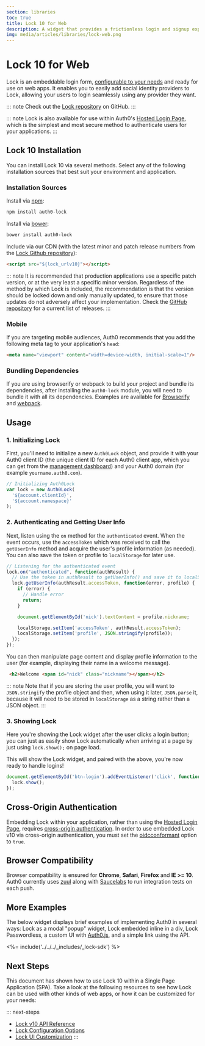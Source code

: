 ```yaml
---
section: libraries
toc: true
title: Lock 10 for Web
description: A widget that provides a frictionless login and signup experience for your web apps.
img: media/articles/libraries/lock-web.png
---
```

# Lock 10 for Web

Lock is an embeddable login form, [configurable to your needs][lock-configuration] and ready for use on web apps. It enables you to easily add social identity providers to Lock, allowing your users to login seamlessly using any provider they want.

::: note
Check out the [Lock repository](https://github.com/auth0/lock) on GitHub.
:::

::: note
Lock is also available for use within Auth0's [Hosted Login Page](/hosted-pages/login), which is the simplest and most secure method to authenticate users for your applications.
:::

## Lock 10 Installation

You can install Lock 10 via several methods. Select any of the following installation sources that best suit your environment and application.

### Installation Sources

Install via [npm](https://npmjs.org):

```sh
npm install auth0-lock
```

Install via [bower](http://bower.io):

```sh
bower install auth0-lock
```

Include via our CDN (with the latest minor and patch release numbers from the [Lock Github repository](https://github.com/auth0/lock/releases)):

```html
<script src="${lock_urlv10}"></script>
```

::: note
It is recommended that production applications use a specific patch version, or at the very least a specific minor version. Regardless of the method by which Lock is included, the recommendation is that the version should be locked down and only manually updated, to ensure that those updates do not adversely affect your implementation. Check the [GitHub repository](https://github.com/auth0/lock/releases) for a current list of releases.
:::

### Mobile

If you are targeting mobile audiences, Auth0 recommends that you add the following meta tag to your application's `head`:

```html
<meta name="viewport" content="width=device-width, initial-scale=1"/>
```

### Bundling Dependencies

If you are using browserify or webpack to build your project and bundle its dependencies, after installing the `auth0-lock` module, you will need to bundle it with all its dependencies. Examples are available for [Browserify][example-browserify] and [webpack][example-webpack].

## Usage

### 1. Initializing Lock

First, you'll need to initialize a new `Auth0Lock` object, and provide it with your Auth0 client ID (the unique client ID for each Auth0 client app, which you can get from the [management dashboard](${manage_url})) and your Auth0 domain (for example `yourname.auth0.com`).

```js
// Initializing Auth0Lock
var lock = new Auth0Lock(
  '${account.clientId}',
  '${account.namespace}'
);
```

### 2. Authenticating and Getting User Info

Next, listen using the `on` method for the `authenticated` event. When the event occurs, use the `accessToken` which was received to call the `getUserInfo` method and acquire the user's profile information (as needed). You can also save the token or profile to `localStorage` for later use.

```js
// Listening for the authenticated event
lock.on("authenticated", function(authResult) {
  // Use the token in authResult to getUserInfo() and save it to localStorage
  lock.getUserInfo(authResult.accessToken, function(error, profile) {
    if (error) {
      // Handle error
      return;
    }

    document.getElementById('nick').textContent = profile.nickname;

    localStorage.setItem('accessToken', authResult.accessToken);
    localStorage.setItem('profile', JSON.stringify(profile));
  });
});
```

You can then manipulate page content and display profile information to the user (for example, displaying their name in a welcome message).

```html
 <h2>Welcome <span id="nick" class="nickname"></span></h2>
```

::: note
Note that if you are storing the user profile, you will want to `JSON.stringify` the profile object and then, when using it later, `JSON.parse` it, because it will need to be stored in `localStorage` as a string rather than a JSON object.
:::

### 3. Showing Lock

Here you're showing the Lock widget after the user clicks a login button; you can just as easily show Lock automatically when arriving at a page by just using `lock.show();` on page load.

This will show the Lock widget, and paired with the above, you're now ready to handle logins!

```js
document.getElementById('btn-login').addEventListener('click', function() {
  lock.show();
});
```

## Cross-Origin Authentication

Embedding Lock within your application, rather than using the [Hosted Login Page](/hosted-pages/login), requires [cross-origin authentication](/cross-origin-authentication). In order to use embedded Lock v10 via cross-origin authentication, you must set the [oidcconformant](/libraries/lock/v10/configuration#oidcconformant-boolean-) option to `true`.

## Browser Compatibility

Browser compatibility is ensured for **Chrome**, **Safari**, **Firefox** and **IE >= 10**. Auth0 currently uses [zuul](https://github.com/defunctzombie/zuul) along with [Saucelabs](https://saucelabs.com) to run integration tests on each push.

## More Examples

The below widget displays brief examples of implementing Auth0 in several ways: Lock as a modal "popup" widget, Lock embedded inline in a div, Lock Passwordless, a custom UI with [Auth0.js](/libraries/auth0js), and a simple link using the API.

<%= include('../../../_includes/_lock-sdk') %>

## Next Steps

This document has shown how to use Lock 10 within a Single Page Application (SPA). Take a look at the following resources to see how Lock can be used with other kinds of web apps, or how it can be customized for your needs:

::: next-steps
* [Lock v10 API Reference][lock-api]
* [Lock Configuration Options][lock-configuration]
* [Lock UI Customization][ui-customization]
:::

<!--vars-->

[auth0-main]: https://auth0.com
[playground-url]: http://auth0.github.com/playground
[new-features]: /libraries/lock/v10/new-features
[example-browserify]: https://github.com/auth0/lock/tree/master/examples/bundling/browserify
[example-webpack]: https://github.com/auth0/lock/tree/master/examples/bundling/webpack
[display-modes]: /libraries/lock/v10/customization#container
[development-notes]: https://github.com/auth0/lock
[release-process]: https://github.com/auth0/lock
[sending-authentication-parameters]: /libraries/lock/v10/sending-authentication-parameters

[getting-started]: /libraries/lock#lock-10-installation
[lock-configuration]: /libraries/lock/v10/configuration
[ui-customization]: /libraries/lock/v10/ui-customization
[lock-api]: /libraries/lock/v10/api
[lock-auth0js]: /libraries/lock/v10/auth0js
[lock-issues]: /libraries/lock/v10/issues
[migration-guide]: /libraries/lock/v10/migration-guide
[i18n-notes]: /libraries/lock/v10/i18n
[popup-mode]: /libraries/lock/v10/popup-mode
